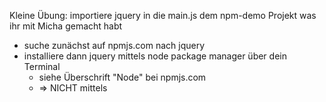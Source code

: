 Kleine Übung: importiere jquery in die main.js dem npm-demo Projekt was ihr mit Micha gemacht habt
- suche zunächst auf npmjs.com nach jquery
- installiere dann  jquery mittels node package manager über dein Terminal
	- siehe Überschrift "Node" bei npmjs.com
	- => NICHT mittels <script> einbinden
- Frage: wo erscheint nun der jQuery-Eintrag in der package.json? Warum erscheint er da? (Antwort bitte per Slack)
- Implementiere anschließend in der index.js ein `alert('hallo Welt')`, das in der `ready` function von jquery ausgeführt wird 
	- dazu musst du zuerst jquery in der index.js importieren (`import $ from "jquery";`)
	- hier siehst du, wie die Funktion ready() von jQuery funktioniert: https://api.jquery.com/ready/
- Dein Code: Schicke deinen Code per Slack
- Frage: Mit welchem Befehl entfernst du jQuery (als Abhängigkeit) aus deinem Projekt? (Antwort bitte per Slack)

